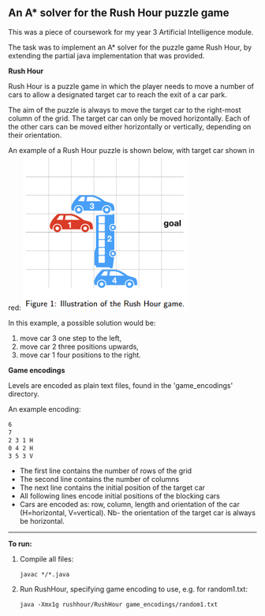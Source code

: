 An A* solver for the Rush Hour puzzle game
----------------------------------------------------------

This was a piece of coursework for my year 3 Artificial Intelligence module. 

The task was to implement an A* solver for the puzzle game Rush Hour, by extending the
partial java implementation that was provided.

**Rush Hour**

Rush Hour is a puzzle game in which the player needs to move a number of cars to allow a 
designated target car to reach the exit of a car park. 

The aim of the puzzle is always to move the target car to the right-most column of the 
grid. The target car can only be moved horizontally. Each of the other cars can be moved 
either horizontally or vertically, depending on their orientation.

An example of a Rush Hour puzzle is shown below, with target car shown in red:
![](Fig1_Rush_Hour.png)

In this example, a possible solution would be:
1. move car 3 one step to the left, 
2. move car 2 three positions upwards, 
3. move car 1 four positions to the right.


**Game encodings**

Levels are encoded as plain text files, found in the 'game_encodings' directory.

An example encoding:

    6
    7
    2 3 1 H 
    0 4 2 H 
    3 5 3 V

* The first line contains the number of rows of the grid
* The second line contains the number of columns
* The next line contains the initial position of the target car
* All following lines encode initial positions of the blocking cars
* Cars are encoded as: row, column, length and orientation of the car (H=horizontal, V=vertical). Nb- the orientation of the target car is always be horizontal.

________

**To run:**

1. Compile all files:

       javac */*.java

2. Run RushHour, specifying game encoding to use, e.g. for random1.txt:

       java -Xmx1g rushhour/RushHour game_encodings/random1.txt


